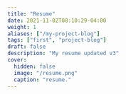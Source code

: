 ```yaml
---
title: "Resume"
date: 2021-11-02T08:10:29-04:00
weight: 1
aliases: ["/my-project-blog"]
tags: ["first", "project-blog"]
draft: false
description: "My resume updated v3"
cover:
  hidden: false
  image: "/resume.png"
  caption: "resume."
---
```

